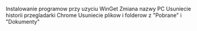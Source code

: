 Instalowanie programow przy uzyciu WinGet
Zmiana nazwy PC
Usuniecie historii przegladarki Chrome
Usuniecie plikow i folderow z "Pobrane" i "Dokumenty"